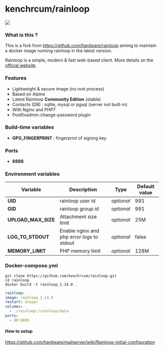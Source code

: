 # kenchrcum/rainloop

![](https://i.goopics.net/nI.png)

### What is this ?

This is a fork from https://github.com/hardware/rainloop aiming to maintain a docker image running rainloop in the latest version.

Rainloop is a simple, modern & fast web-based client. More details on the [official website](http://www.rainloop.net/).

### Features

- Lightweight & secure image (no root process)
- Based on Alpine
- Latest Rainloop **Community Edition** (stable)
- Contacts (DB) : sqlite, mysql or pgsql (server not built-in)
- With Nginx and PHP7
- Postfixadmin-change-password plugin

### Build-time variables

- **GPG_FINGERPRINT** : fingerprint of signing key

### Ports

- **8888**

### Environment variables

| Variable | Description | Type | Default value |
| -------- | ----------- | ---- | ------------- |
| **UID** | rainloop user id | *optional* | 991
| **GID** | rainloop group id | *optional* | 991
| **UPLOAD_MAX_SIZE** | Attachment size limit | *optional* | 25M
| **LOG_TO_STDOUT** | Enable nginx and php error logs to stdout | *optional* | false
| **MEMORY_LIMIT** | PHP memory limit | *optional* | 128M

### Docker-compose.yml

```shell
git clone https://github.com/kenchrcum/rainloop.git
cd rainloop
docker build -t rainloop_1.14.0 .
```
```yml
rainloop:
image: rainloop_1.14.0
restart: always
volumes:
  - ./rainloop:/rainloop/data
ports:
  - 80:8888

```

#### How to setup

https://github.com/hardware/mailserver/wiki/Rainloop-initial-configuration
